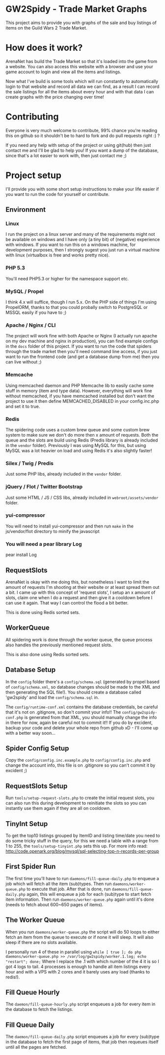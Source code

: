 GW2Spidy - Trade Market Graphs
==============================
This project aims to provide you with graphs of the sale and buy listings of items on the Guild Wars 2 Trade Market.

How does it work?
=================
ArenaNet has build the Trade Market so that it's loaded into the game from a website.
You can also access this website with a browser and use your game account to login and view all the items and listings.

Now what I've build is some tools which will run constantly to automatically login to that website and record all data we can find,
as a result I can record the sale listings for all the items about every hour and with that data I can create graphs with the price changing over time! 

Contributing
============
Everyone is very much welcome to contribute, 99% chance you're reading this on github so it shouldn't be to hard to fork and do pull requests right :) ?

If you need any help with setup of the project or using git(hub) then just contact me and I'll be glad to help you!
If you want a dump of the database, since that's a lot easier to work with, then just contact me ;)

Project setup
=============
I'll provide you with some short setup instructions to make your life easier if you want to run the code for yourself or contribute.

Environment
-----------
### Linux
I run the project on a linux server and many of the requirements might not be available on windows and I have only (a tiny bit) of (negative) experience with windows.
If you want to run this on a windows machine, for development purposes, then I strongly sugest you just run a virtual machine with linux (virtualbox is free and works pretty nice).

### PHP 5.3
You'll need PHP5.3 or higher for the namespace support etc.

### MySQL / Propel
I think 4.x will suffice, though I run 5.x.
On the PHP side of things I'm using PropelORM, thanks to that you could probally switch to PostgreSQL or MSSQL easily if you have to ;) 

### Apache / Nginx / CLI
The project will work fine with both Apache or Nginx (I actually run apache on my dev machine and nginx in production), you can find example configs in the `docs` folder of this project.
If you want to run the code that spiders through the trade market then you'll need command line access, if you just want to run the frontend code (and get a database dump from me) then you can live without ;)

### Memcache
Using memcached daemon and PHP Memcache lib to easily cache some stuff in memory (item and type data).
However, everything will work fine without memcached, if you have memcached installed but don't want the project to use it then define MEMCACHED_DISABLED in your config.inc.php and set it to true.

### Redis
The spidering code uses a custom brew queue and some custom brew system to make sure we don't do more then x amount of requests.
Both the queue and the slots are build using Redis (Predis library is already included in the `vendor` folder).
Previously I was using MySQL for this, but using MySQL was a lot heavier on load and using Redis it's also slightly faster!

### Silex / Twig / Predis
Just some PHP libs, already included in the `vendor` folder.

### jQuery / Flot / Twitter Bootstrap
Just some HTML / JS / CSS libs, already included in `webroot/assets/vendor` folder.

### yui-compressor
You will need to install yui-compressor and then run ```make``` in the js/vendor/flot directory to minify the javascript

### You will need a pear library Log
pear install Log

RequestSlots
------------
ArenaNet is okay with me doing this, but nonetheless I want to limit the amount of requests I'm shooting at their website or at least spread them out a bit.
I came up with this concept of 'request slots', I setup an x amount of slots, claim one when I do a request and then give it a cooldown before I can use it again.
That way I can control the flood a bit better.

This is done using Redis sorted sets.

WorkerQueue
-----------
All spidering work is done through the worker queue, the queue process also handles the previously mentioned request slots.

This is also done using Redis sorted sets.

Database Setup
--------------
In the `config` folder there's a `config/schema.sql` (generated by propel based of `config/schema.xml`, so database changes should be made to the XML and then generating the SQL file!).
You should create a database called 'gw2spidy' and load the `config/schema.sql` in.

The `config/runtime-conf.xml` contains the database credentials, be careful that it's not on .gitignore, so don't commit your info!!
The `config/gw2spidy-conf.php` is generated from that XML, you should manually change the info in there for now, again be careful not to commit it!!
If you do by excident, backup your code and delete your whole repo from github xD - I'll come up with a better way soon...

Spider Config Setup
-------------------
Copy the `config/config.inc.example.php` to `config/config.inc.php` and change the account info, this file is on .gitignore so you can't commit it by excident ;)

RequestSlots Setup
------------------
Run `tools/setup-request-slots.php` to create the initial request slots, you can also run this during development to reinitiate the slots so you can instantly use them again if they are all on cooldown.

TinyInt Setup
-------------
To get the top10 listings grouped by ItemID and listing time/date you need to do some tricky stuff in the query,
for this we need a table with a range from 1 to 255, the `tools/setup-tinyint.php` sets this up.
For more info read: http://code.openark.org/blog/mysql/sql-selecting-top-n-records-per-group

First Spider Run
----------------
The first time you'll have to run `daemons/fill-queue-daily.php` to enqueue a job which will fetch all the item (sub)types.
Then run `daemons/worker-queue.php` to execute that job.
After that is done, run  `daemons/fill-queue-daily.php` again, this will enqueue a job for each (sub)type to start fetch item information.
Then run `daemons/worker-queue.php` again until it's done (needs to fetch about 600~650 pages of items).

The Worker Queue
----------------  
When you run `daemons/worker-queue.php` the script will do 50 loops to either fetch an item from the queue to execute or if none it will sleep.
It will also sleep if there are no slots available.

I personally run 4 of these in parallel using `while [ true ]; do php daemons/worker-queue.php >> /var/log/gw2spidy/worker.1.log; echo "restart"; done;` 
Where I replace the .1 with which number of the 4 it is so I got 4 logs to tail.
4 processes is enough to handle all item listings every hour and with a VPS with 2 cores and it barely uses any load (thanks to redis!).

Fill Queue Hourly
-----------------
The `daemon/fill-queue-hourly.php` script enqueues a job for every item in the database to fetch the listings.

Fill Queue Daily
-----------------
The `daemon/fill-queue-daily.php` script enqueues a job for every (sub)type in the database to fetch the first page of items,
that job then requeues itself until all the pages are fetched.
